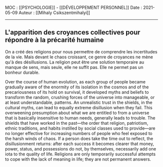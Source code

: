 MOC : [[PSYCHOLOGIE]] - [[DÉVELOPPEMENT PERSONNEL]]
Date : 2021-05-09
Auteur : [[Mihaly Csikszentmihalyi]]
***

## L'apparition des croyances collectives pour répondre à la précarité humaine
On a créé des religions pour nous permettre de comprendre les incertitudes de la vie. Mais devant le chaos croissant, ce genre de croyances ne mène qu'à des désillusions. La religion peut être une solution temporaire au manque de sens, mais seule, elle ne suffit pas. Elle ne permet pas un bonheur durable. 

Over the course of human evolution, as each group of people became gradually aware of the enormity of its isolation in the cosmos and of the precariousness of its hold on survival, it developed myths and beliefs to transform the random, crushing forces of the universe into manageable, or at least understandable, patterns.
An unrealistic trust in the shields, in the cultural myths, can lead to equally extreme disillusion when they fail.
This overweening presumption about what we are entitled to from a universe that is basically insensitive to human needs, generally leads to trouble.
The shields that have worked in the past—the order that religion, patriotism, ethnic traditions, and habits instilled by social classes used to provide—are no longer effective for increasing numbers of people who feel exposed to the harsh winds of chaos. 
If a person does take the time out to reflect, the disillusionment returns: after each success it becomes clearer that money, power, status, and possessions do not, by themselves, necessarily add one iota to the quality of life.
Religions are only temporarily successful attempts to cope with the lack of meaning in life; they are not permanent answers.